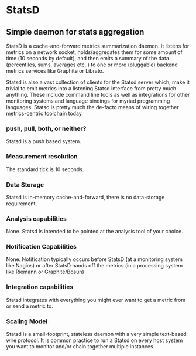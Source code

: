 # StatsD

## Simple daemon for stats aggregation

StatsD is a cache-and-forward metrics summarization daemon. It listens for
metrics on a network socket, holds/aggregates them for some amount of time (10
seconds by default), and then emits a summary of the data (percentiles, sums,
averages etc..) to one or more (pluggable) backend metrics services like
Graphite or Librato.

Statsd is also a vast collection of clients for the Statsd server which, make
it trivial to emit metrics into a listening Statsd interface from pretty much
anything. These include command line tools as well as integrations for other
monitoring systems and language bindings for myriad programming languages.
Statsd is pretty much the de-facto means of wiring together metrics-centric
toolchain today.

### push, pull, both, or neither?
Statsd is a push based system.

### Measurement resolution
The standard tick is 10 seconds.

### Data Storage
Statsd is in-memory cache-and-forward, there is no data-storage requirement.

### Analysis capabilities
None. Statsd is intended to be pointed at the analysis tool of your choice.

### Notification Capabilities
None. Notification typically occurs before StatsD (at a monitoring system like
Nagios) or after StatsD hands off the metrics (in a processing system like
Riemann or Graphite/Bosun)

### Integration capabilities
Statsd integrates with everything you might ever want to get a metric from or
send a metric to.

### Scaling Model
Statsd is a small-footprint, stateless daemon with a very simple text-based
wire protocol. It is common practice to run a Statsd on every host system you
want to monitor and/or chain together multiple instances.
